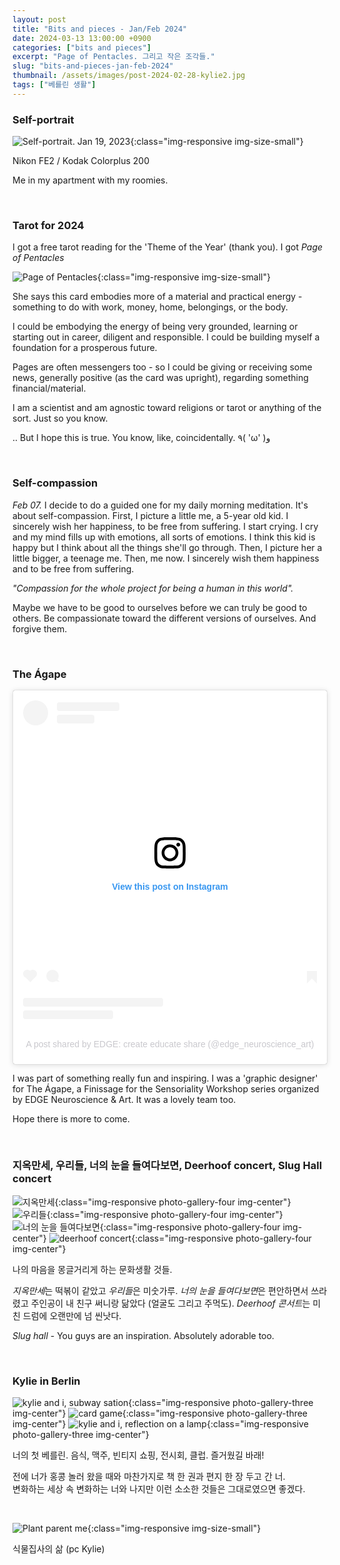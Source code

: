 ```yaml
---
layout: post
title: "Bits and pieces - Jan/Feb 2024"
date: 2024-03-13 13:00:00 +0900
categories: ["bits and pieces"]
excerpt: "Page of Pentacles. 그리고 작은 조각들."
slug: "bits-and-pieces-jan-feb-2024"
thumbnail: /assets/images/post-2024-02-28-kylie2.jpg
tags: ["베를린 생활"]
---
```


### Self-portrait

![Self-portrait. Jan 19, 2023]({{site.baseurl}}/assets/images/post-2024-02-28-self-portrait.jpg){:class="img-responsive img-size-small"}
<figcaption class="align-left"> Nikon FE2 / Kodak Colorplus 200 </figcaption>

Me in my apartment with my roomies. 

<br/>

### Tarot for 2024

I got a free tarot reading for the 'Theme of the Year' (thank you). I got *Page of Pentacles*

![Page of Pentacles]({{site.baseurl}}/assets/images/post-2024-02-28-tarot.JPG){:class="img-responsive img-size-small"}

She says this card embodies more of a material and practical energy - something to do with work, money, home, belongings, or the body. 
<!-- She says it could either reflect what's at the forefront of my mind right now or could be the general theme of the year.  -->

I could be embodying the energy of being very grounded, learning or starting out in career, diligent and responsible. I could be building myself a foundation for a prosperous future. 

Pages are often messengers too - so I could be giving or receiving some news, generally positive (as the card was upright), regarding something financial/material. 


I am a scientist and am agnostic toward religions or tarot or anything of the sort. Just so you know.

.. But I hope this is true. You know, like, coincidentally. ٩( 'ω' )و 

<br/>

### Self-compassion
*Feb 07.* I decide to do a guided one for my daily morning meditation. It's about self-compassion. First, I picture a little me, a 5-year old kid. I sincerely wish her happiness, to be free from suffering. I start crying. I cry and my mind fills up with emotions, all sorts of emotions. I think this kid is happy but I think about all the things she'll go through. Then, I picture her a little bigger, a teenage me. Then, me now. I sincerely wish them happiness and to be free from suffering. 

*"Compassion for the whole project for being a human in this world".*

Maybe we have to be good to ourselves before we can truly be good to others. Be compassionate toward the different versions of ourselves. And forgive them. 


<br/>

### The Ágape
<blockquote class="instagram-media" data-instgrm-permalink="https://www.instagram.com/p/C2zQdVUsF19/?utm_source=ig_embed&amp;utm_campaign=loading" data-instgrm-version="14" style=" background:#FFF; border:0; border-radius:3px; box-shadow:0 0 1px 0 rgba(0,0,0,0.5),0 1px 10px 0 rgba(0,0,0,0.15); margin: 1px; max-width:540px; min-width:326px; padding:0; width:99.375%; width:-webkit-calc(100% - 2px); width:calc(100% - 2px);"><div style="padding:16px;"> <a href="https://www.instagram.com/p/C2zQdVUsF19/?utm_source=ig_embed&amp;utm_campaign=loading" style=" background:#FFFFFF; line-height:0; padding:0 0; text-align:center; text-decoration:none; width:100%;" target="_blank"> <div style=" display: flex; flex-direction: row; align-items: center;"> <div style="background-color: #F4F4F4; border-radius: 50%; flex-grow: 0; height: 40px; margin-right: 14px; width: 40px;"></div> <div style="display: flex; flex-direction: column; flex-grow: 1; justify-content: center;"> <div style=" background-color: #F4F4F4; border-radius: 4px; flex-grow: 0; height: 14px; margin-bottom: 6px; width: 100px;"></div> <div style=" background-color: #F4F4F4; border-radius: 4px; flex-grow: 0; height: 14px; width: 60px;"></div></div></div><div style="padding: 19% 0;"></div> <div style="display:block; height:50px; margin:0 auto 12px; width:50px;"><svg width="50px" height="50px" viewBox="0 0 60 60" version="1.1" xmlns="https://www.w3.org/2000/svg" xmlns:xlink="https://www.w3.org/1999/xlink"><g stroke="none" stroke-width="1" fill="none" fill-rule="evenodd"><g transform="translate(-511.000000, -20.000000)" fill="#000000"><g><path d="M556.869,30.41 C554.814,30.41 553.148,32.076 553.148,34.131 C553.148,36.186 554.814,37.852 556.869,37.852 C558.924,37.852 560.59,36.186 560.59,34.131 C560.59,32.076 558.924,30.41 556.869,30.41 M541,60.657 C535.114,60.657 530.342,55.887 530.342,50 C530.342,44.114 535.114,39.342 541,39.342 C546.887,39.342 551.658,44.114 551.658,50 C551.658,55.887 546.887,60.657 541,60.657 M541,33.886 C532.1,33.886 524.886,41.1 524.886,50 C524.886,58.899 532.1,66.113 541,66.113 C549.9,66.113 557.115,58.899 557.115,50 C557.115,41.1 549.9,33.886 541,33.886 M565.378,62.101 C565.244,65.022 564.756,66.606 564.346,67.663 C563.803,69.06 563.154,70.057 562.106,71.106 C561.058,72.155 560.06,72.803 558.662,73.347 C557.607,73.757 556.021,74.244 553.102,74.378 C549.944,74.521 548.997,74.552 541,74.552 C533.003,74.552 532.056,74.521 528.898,74.378 C525.979,74.244 524.393,73.757 523.338,73.347 C521.94,72.803 520.942,72.155 519.894,71.106 C518.846,70.057 518.197,69.06 517.654,67.663 C517.244,66.606 516.755,65.022 516.623,62.101 C516.479,58.943 516.448,57.996 516.448,50 C516.448,42.003 516.479,41.056 516.623,37.899 C516.755,34.978 517.244,33.391 517.654,32.338 C518.197,30.938 518.846,29.942 519.894,28.894 C520.942,27.846 521.94,27.196 523.338,26.654 C524.393,26.244 525.979,25.756 528.898,25.623 C532.057,25.479 533.004,25.448 541,25.448 C548.997,25.448 549.943,25.479 553.102,25.623 C556.021,25.756 557.607,26.244 558.662,26.654 C560.06,27.196 561.058,27.846 562.106,28.894 C563.154,29.942 563.803,30.938 564.346,32.338 C564.756,33.391 565.244,34.978 565.378,37.899 C565.522,41.056 565.552,42.003 565.552,50 C565.552,57.996 565.522,58.943 565.378,62.101 M570.82,37.631 C570.674,34.438 570.167,32.258 569.425,30.349 C568.659,28.377 567.633,26.702 565.965,25.035 C564.297,23.368 562.623,22.342 560.652,21.575 C558.743,20.834 556.562,20.326 553.369,20.18 C550.169,20.033 549.148,20 541,20 C532.853,20 531.831,20.033 528.631,20.18 C525.438,20.326 523.257,20.834 521.349,21.575 C519.376,22.342 517.703,23.368 516.035,25.035 C514.368,26.702 513.342,28.377 512.574,30.349 C511.834,32.258 511.326,34.438 511.181,37.631 C511.035,40.831 511,41.851 511,50 C511,58.147 511.035,59.17 511.181,62.369 C511.326,65.562 511.834,67.743 512.574,69.651 C513.342,71.625 514.368,73.296 516.035,74.965 C517.703,76.634 519.376,77.658 521.349,78.425 C523.257,79.167 525.438,79.673 528.631,79.82 C531.831,79.965 532.853,80.001 541,80.001 C549.148,80.001 550.169,79.965 553.369,79.82 C556.562,79.673 558.743,79.167 560.652,78.425 C562.623,77.658 564.297,76.634 565.965,74.965 C567.633,73.296 568.659,71.625 569.425,69.651 C570.167,67.743 570.674,65.562 570.82,62.369 C570.966,59.17 571,58.147 571,50 C571,41.851 570.966,40.831 570.82,37.631"></path></g></g></g></svg></div><div style="padding-top: 8px;"> <div style=" color:#3897f0; font-family:Arial,sans-serif; font-size:14px; font-style:normal; font-weight:550; line-height:18px;">View this post on Instagram</div></div><div style="padding: 12.5% 0;"></div> <div style="display: flex; flex-direction: row; margin-bottom: 14px; align-items: center;"><div> <div style="background-color: #F4F4F4; border-radius: 50%; height: 12.5px; width: 12.5px; transform: translateX(0px) translateY(7px);"></div> <div style="background-color: #F4F4F4; height: 12.5px; transform: rotate(-45deg) translateX(3px) translateY(1px); width: 12.5px; flex-grow: 0; margin-right: 14px; margin-left: 2px;"></div> <div style="background-color: #F4F4F4; border-radius: 50%; height: 12.5px; width: 12.5px; transform: translateX(9px) translateY(-18px);"></div></div><div style="margin-left: 8px;"> <div style=" background-color: #F4F4F4; border-radius: 50%; flex-grow: 0; height: 20px; width: 20px;"></div> <div style=" width: 0; height: 0; border-top: 2px solid transparent; border-left: 6px solid #f4f4f4; border-bottom: 2px solid transparent; transform: translateX(16px) translateY(-4px) rotate(30deg)"></div></div><div style="margin-left: auto;"> <div style=" width: 0px; border-top: 8px solid #F4F4F4; border-right: 8px solid transparent; transform: translateY(16px);"></div> <div style=" background-color: #F4F4F4; flex-grow: 0; height: 12px; width: 16px; transform: translateY(-4px);"></div> <div style=" width: 0; height: 0; border-top: 8px solid #F4F4F4; border-left: 8px solid transparent; transform: translateY(-4px) translateX(8px);"></div></div></div> <div style="display: flex; flex-direction: column; flex-grow: 1; justify-content: center; margin-bottom: 24px;"> <div style=" background-color: #F4F4F4; border-radius: 4px; flex-grow: 0; height: 14px; margin-bottom: 6px; width: 224px;"></div> <div style=" background-color: #F4F4F4; border-radius: 4px; flex-grow: 0; height: 14px; width: 144px;"></div></div></a><p style=" color:#c9c8cd; font-family:Arial,sans-serif; font-size:14px; line-height:17px; margin-bottom:0; margin-top:8px; overflow:hidden; padding:8px 0 7px; text-align:center; text-overflow:ellipsis; white-space:nowrap;"><a href="https://www.instagram.com/p/C2zQdVUsF19/?utm_source=ig_embed&amp;utm_campaign=loading" style=" color:#c9c8cd; font-family:Arial,sans-serif; font-size:14px; font-style:normal; font-weight:normal; line-height:17px; text-decoration:none;" target="_blank">A post shared by EDGE: create educate share (@edge_neuroscience_art)</a></p></div></blockquote> <script async src="//www.instagram.com/embed.js"></script>

I was part of something really fun and inspiring. I was a 'graphic designer' for The Ágape, a Finissage for the Sensoriality Workshop series organized by EDGE Neuroscience & Art. It was a lovely team too. 

Hope there is more to come. 

<br/>

### 지옥만세, 우리들, 너의 눈을 들여다보면, Deerhoof concert, Slug Hall concert
![지옥만세]({{site.baseurl}}/assets/images/post-2024-02-28-지옥만세.jpg){:class="img-responsive photo-gallery-four img-center"}
![우리들]({{site.baseurl}}/assets/images/post-2024-02-28-우리들.jpeg){:class="img-responsive photo-gallery-four img-center"}
![너의 눈을 들여다보면]({{site.baseurl}}/assets/images/post-2024-02-28-movie1.jpeg){:class="img-responsive photo-gallery-four img-center"}
![deerhoof concert]({{site.baseurl}}/assets/images/post-2024-02-28-deerhoof.jpeg){:class="img-responsive photo-gallery-four img-center"}

나의 마음을 몽글거리게 하는 문화생활 것들. 

*지옥만세*는 떡볶이 같았고 *우리들*은 미숫가루. *너의 눈을 들여다보면*은 편안하면서 쓰라렸고 주인공이 내 친구 써니랑 닮았다 (얼굴도 그리고 주먹도). *Deerhoof 콘서트*는 미친 드럼에 오랜만에 넘 씬낫다.

*Slug hall* - You guys are an inspiration. Absolutely adorable too. 



<br/>

### Kylie in Berlin 
![kylie and i, subway sation]({{site.baseurl}}/assets/images/post-2024-02-28-kylie1.jpg){:class="img-responsive photo-gallery-three img-center"}
![card game]({{site.baseurl}}/assets/images/post-2024-02-28-kylie2.jpg){:class="img-responsive photo-gallery-three img-center"}
![kylie and i, reflection on a lamp]({{site.baseurl}}/assets/images/post-2024-02-28-kylie3.JPG){:class="img-responsive photo-gallery-three img-center"}

너의 첫 베를린. 음식, 맥주, 빈티지 쇼핑, 전시회, 클럽. 즐거웠길 바래! 

전에 너가 홍콩 놀러 왔을 때와 마찬가지로 책 한 권과 편지 한 장 두고 간 너. <br/>
변화하는 세상 속 변화하는 너와 나지만 이런 소소한 것들은 그대로였으면 좋겠다.


<br/>

![Plant parent me]({{site.baseurl}}/assets/images/post-2024-02-28-plantmom.JPG){:class="img-responsive img-size-small"}
<figcaption class="align-left"> 식물집사의 삶 (pc Kylie) </figcaption>
